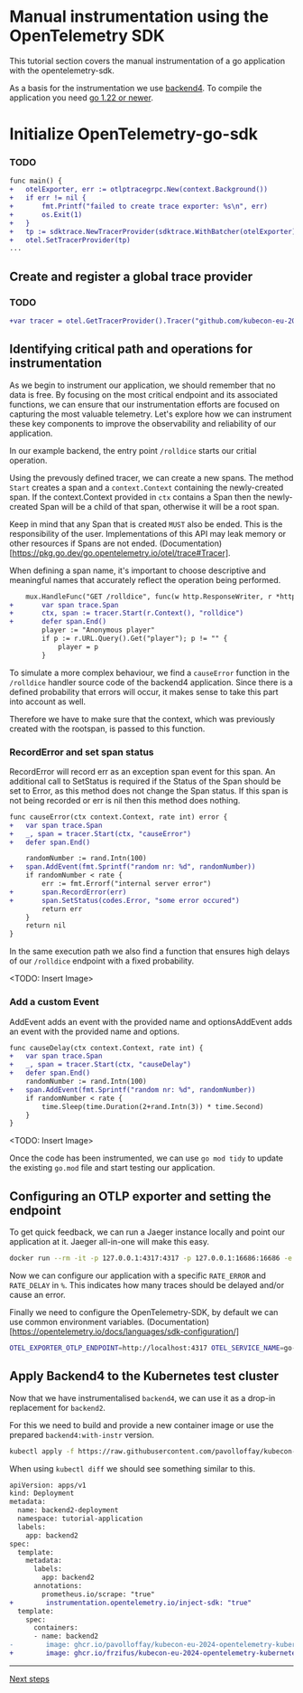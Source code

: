 # Manual instrumentation using the OpenTelemetry SDK

This tutorial section covers the manual instrumentation of a go application with the opentelemetry-sdk.

As a basis for the instrumentation we use [backend4](./app/backend4/main.go). To compile the application you need [go 1.22 or newer](https://go.dev/doc/install).

# Initialize OpenTelemetry-go-sdk

### TODO

```diff
func main() {
+	otelExporter, err := otlptracegrpc.New(context.Background())
+	if err != nil {
+		fmt.Printf("failed to create trace exporter: %s\n", err)
+		os.Exit(1)
+	}
+	tp := sdktrace.NewTracerProvider(sdktrace.WithBatcher(otelExporter))
+	otel.SetTracerProvider(tp)
...
```


## Create and register a global trace provider

### TODO

```diff
+var tracer = otel.GetTracerProvider().Tracer("github.com/kubecon-eu-2024/backend")
```

## Identifying critical path and operations for instrumentation

As we begin to instrument our application, we should remember that no data is free. By focusing on the most critical endpoint and its associated functions, we can ensure that our instrumentation efforts are focused on capturing the most valuable telemetry. Let's explore how we can instrument these key components to improve the observability and reliability of our application.

In our example backend, the entry point `/rolldice` starts our critial operation.

Using the prevously defined tracer, we can create a new spans. The method `Start` creates a span and a `context.Context` containing the newly-created span. If the context.Context provided in `ctx` contains a Span then the newly-created Span will be a child of that span, otherwise it will be a root span.

Keep in mind that any Span that is created `MUST` also be ended. This is the responsibility of the user. Implementations of this API may leak memory or other resources if Spans are not ended. (Documentation)[https://pkg.go.dev/go.opentelemetry.io/otel/trace#Tracer].

When defining a span name, it's important to choose descriptive and meaningful names that accurately reflect the operation being performed.

```diff
	mux.HandleFunc("GET /rolldice", func(w http.ResponseWriter, r *http.Request) {
+		var span trace.Span
+		ctx, span := tracer.Start(r.Context(), "rolldice")
+		defer span.End()
		player := "Anonymous player"
		if p := r.URL.Query().Get("player"); p != "" {
			player = p
		}
```

To simulate a more complex behaviour, we find a `causeError` function in the `/rolldice` handler source code of the backend4 application. Since there is a defined probability that errors will occur, it makes sense to take this part into account as well.

Therefore we have to make sure that the context, which was previously created with the rootspan, is passed to this function. 

### RecordError and set span status

RecordError will record err as an exception span event for this span. An additional call to SetStatus is required if the Status of the Span should be set to Error, as this method does not change the Span status. If this span is not being recorded or err is nil then this method does nothing.

```diff
func causeError(ctx context.Context, rate int) error {
+	var span trace.Span
+	_, span = tracer.Start(ctx, "causeError")
+	defer span.End()

	randomNumber := rand.Intn(100)
+	span.AddEvent(fmt.Sprintf("random nr: %d", randomNumber))
	if randomNumber < rate {
		err := fmt.Errorf("internal server error")
+		span.RecordError(err)
+		span.SetStatus(codes.Error, "some error occured")
		return err
	}
	return nil
}
```

In the same execution path we also find a function that ensures high delays of our `/rolldice` endpoint with a fixed probability.

<TODO: Insert Image>

### Add a custom Event

AddEvent adds an event with the provided name and optionsAddEvent adds an event with the provided name and options.

```diff
func causeDelay(ctx context.Context, rate int) {
+	var span trace.Span
+	_, span = tracer.Start(ctx, "causeDelay")
+	defer span.End()
	randomNumber := rand.Intn(100)
+	span.AddEvent(fmt.Sprintf("random nr: %d", randomNumber))
	if randomNumber < rate {
		time.Sleep(time.Duration(2+rand.Intn(3)) * time.Second)
	}
}
```

<TODO: Insert Image>

Once the code has been instrumented, we can use `go mod tidy` to update the existing `go.mod` file and start testing our application.

## Configuring an OTLP exporter and setting the endpoint

To get quick feedback, we can run a Jaeger instance locally and point our application at it. Jaeger all-in-one will make this easy.

```bash
docker run --rm -it -p 127.0.0.1:4317:4317 -p 127.0.0.1:16686:16686 -e COLLECTOR_OTLP_ENABLED=true -e LOG_LEVEL=debug  jaegertracing/all-in-one:latest
```

Now we can configure our application with a specific `RATE_ERROR` and `RATE_DELAY` in `%`. This indicates how many traces should be delayed and/or cause an error.

Finally we need to configure the OpenTelemetry-SDK, by default we can use common environment variables. (Documentation)[https://opentelemetry.io/docs/languages/sdk-configuration/]

```bash
OTEL_EXPORTER_OTLP_ENDPOINT=http://localhost:4317 OTEL_SERVICE_NAME=go-backend RATE_ERROR=20 RATE_HIGH_DELAY=20 go run app/backend4/main.go
```

## Apply Backend4 to the Kubernetes test cluster

Now that we have instrumentalised `backend4`, we can use it as a drop-in replacement for `backend2`.

For this we need to build and provide a new container image or use the prepared `backend4:with-instr` version.

```bash
kubectl apply -f https://raw.githubusercontent.com/pavolloffay/kubecon-eu-2024-opentelemetry-kubernetes-tracing-tutorial/main/backend/04-backend.yaml
```

When using `kubectl diff` we should see something similar to this.

```diff
apiVersion: apps/v1
kind: Deployment
metadata:
  name: backend2-deployment
  namespace: tutorial-application
  labels:
    app: backend2
spec:
  template:
    metadata:
      labels:
        app: backend2
      annotations:
        prometheus.io/scrape: "true"
+        instrumentation.opentelemetry.io/inject-sdk: "true"
  template:
    spec:
      containers:
      - name: backend2
-        image: ghcr.io/pavolloffay/kubecon-eu-2024-opentelemetry-kubernetes-tracing-tutorial-backend2:latest
+        image: ghcr.io/frzifus/kubecon-eu-2024-opentelemetry-kubernetes-tracing-tutorial-backend4:with-instr
```

---

[Next steps](./05-sampling.md)
